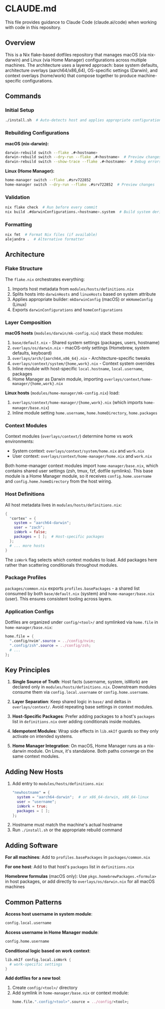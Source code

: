 # CLAUDE.md

This file provides guidance to Claude Code (claude.ai/code) when working with code in this repository.

## Overview

This is a Nix flake-based dotfiles repository that manages macOS (via nix-darwin) and Linux (via Home Manager) configurations across multiple machines. The architecture uses a layered approach: base system defaults, architecture overlays (aarch64/x86_64), OS-specific settings (Darwin), and context overlays (home/work) that compose together to produce machine-specific configurations.

## Commands

### Initial Setup
```bash
./install.sh  # Auto-detects host and applies appropriate configuration
```

### Rebuilding Configurations

**macOS (nix-darwin):**
```bash
darwin-rebuild switch --flake .#<hostname>
darwin-rebuild switch --dry-run --flake .#<hostname>  # Preview changes
darwin-rebuild switch --show-trace --flake .#<hostname>  # Debug errors
```

**Linux (Home Manager):**
```bash
home-manager switch --flake .#srv722852
home-manager switch --dry-run --flake .#srv722852  # Preview changes
```

### Validation
```bash
nix flake check  # Run before every commit
nix build .#darwinConfigurations.<hostname>.system  # Build system derivation
```

### Formatting
```bash
nix fmt  # Format Nix files (if available)
alejandra .  # Alternative formatter
```

## Architecture

### Flake Structure

The `flake.nix` orchestrates everything:
1. Imports host metadata from `modules/hosts/definitions.nix`
2. Splits hosts into `darwinHosts` and `linuxHosts` based on system attribute
3. Applies appropriate builder: `mkDarwinConfig` (macOS) or `mkHomeConfig` (Linux)
4. Exports `darwinConfigurations` and `homeConfigurations`

### Layer Composition

**macOS hosts** (`modules/darwin/mk-config.nix`) stack these modules:
1. `base/default.nix` - Shared system settings (packages, users, hostname)
2. `overlays/os/darwin.nix` - macOS-only settings (Homebrew, system defaults, keyboard)
3. `overlays/arch/{aarch64,x86_64}.nix` - Architecture-specific tweaks
4. `overlays/context/system/{home,work}.nix` - Context system overrides
5. Inline module with host-specific `local.hostname`, `local.username`, packages
6. Home Manager as Darwin module, importing `overlays/context/home-manager/{home,work}.nix`

**Linux hosts** (`modules/home-manager/mk-config.nix`) load:
1. `overlays/context/home-manager/{home,work}.nix` (which imports `home-manager/base.nix`)
2. Inline module setting `home.username`, `home.homeDirectory`, `home.packages`

### Context Modules

Context modules (`overlays/context/`) determine home vs work environments:
- System context: `overlays/context/system/home.nix` and `work.nix`
- User context: `overlays/context/home-manager/home.nix` and `work.nix`

Both home-manager context modules import `home-manager/base.nix`, which contains shared user settings (zsh, tmux, fzf, dotfile symlinks). This base module is a Home Manager module, so it receives `config.home.username` and `config.home.homeDirectory` from the host wiring.

### Host Definitions

All host metadata lives in `modules/hosts/definitions.nix`:
```nix
{
  "cortex" = {
    system = "aarch64-darwin";
    user = "zach";
    isWork = false;
    packages = [ ];  # Host-specific packages
  };
  # ... more hosts
}
```

The `isWork` flag selects which context modules to load. Add packages here rather than scattering conditionals throughout modules.

### Package Profiles

`packages/common.nix` exports `profiles.basePackages` - a shared list consumed by both `base/default.nix` (system) and `home-manager/base.nix` (user). This ensures consistent tooling across layers.

### Application Configs

Dotfiles are organized under `config/<tool>/` and symlinked via `home.file` in `home-manager/base.nix`:
```nix
home.file = {
  ".config/nvim".source = ../config/nvim;
  ".config/zsh".source = ../config/zsh;
  # ...
};
```

## Key Principles

1. **Single Source of Truth**: Host facts (username, system, isWork) are declared only in `modules/hosts/definitions.nix`. Downstream modules consume them via `config.local.username` or `config.home.username`.

2. **Layer Separation**: Keep shared logic in `base/` and deltas in `overlays/context/`. Avoid repeating base settings in context modules.

3. **Host-Specific Packages**: Prefer adding packages to a host's `packages` list in `definitions.nix` over adding conditionals inside modules.

4. **Idempotent Modules**: Wrap side effects in `lib.mkIf` guards so they only activate on intended systems.

5. **Home Manager Integration**: On macOS, Home Manager runs as a nix-darwin module. On Linux, it's standalone. Both paths converge on the same context modules.

## Adding New Hosts

1. Add entry to `modules/hosts/definitions.nix`:
   ```nix
   "newhostname" = {
     system = "aarch64-darwin";  # or x86_64-darwin, x86_64-linux
     user = "username";
     isWork = true;
     packages = [ ];
   };
   ```
2. Hostname must match the machine's actual hostname
3. Run `./install.sh` or the appropriate rebuild command

## Adding Software

**For all machines**: Add to `profiles.basePackages` in `packages/common.nix`

**For one host**: Add to that host's `packages` list in `definitions.nix`

**Homebrew formulas** (macOS only): Use `pkgs.homebrewPackages.<formula>` in host packages, or add directly to `overlays/os/darwin.nix` for all macOS machines

## Common Patterns

**Access host username in system module**:
```nix
config.local.username
```

**Access username in Home Manager module**:
```nix
config.home.username
```

**Conditional logic based on work context**:
```nix
lib.mkIf config.local.isWork {
  # work-specific settings
}
```

**Add dotfiles for a new tool**:
1. Create `config/<tool>/` directory
2. Add symlink in `home-manager/base.nix` or context module:
   ```nix
   home.file.".config/<tool>".source = ../config/<tool>;
   ```

